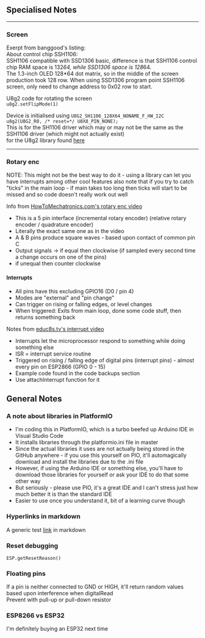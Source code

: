 ## Specialised Notes

*********************************************************************
### Screen
Exerpt from banggood's listing:  
About control chip SSH1106:  
SSH1106 compatible with SSD1306 basic, difference is that SSH1106 control chip RAM space is 132*64, while SSD1306 space is 128*64.  
The 1.3-inch OLED 128*64 dot matrix, so in the middle of the screen production took 128 row. When using SSD1306 program point SSH1106 screen, only need to change address to 0x02 row to start.  

U8g2 code for rotating the screen  
`u8g2.setFlipMode(1)`  

Device is initialised using `U8G2_SH1106_128X64_NONAME_F_HW_I2C u8g2(U8G2_R0, /* reset=*/ U8X8_PIN_NONE);`  
This is for the SH1106 driver which may or may not be the same as the SSH1106 driver (which might not actually exist)  
for the U8g2 library found [here](https://github.com/olikraus/u8g2)  
*********************************************************************
### Rotary enc
NOTE: This might not be the best way to do it - using a library can let you have interrupts among other cool features
also note that if you try to catch "ticks" in the main loop - if main takes too long then ticks will start to be missed
and so code doesn't really work out well

Info from [HowToMechatronics.com's rotary enc video](https://www.youtube.com/watch?v=v4BbSzJ-hz4&ab_channel=HowToMechatronics)  
- This is a 5 pin interface (incremental rotary encoder) (relative rotary encoder / quadrature encoder)
- Literally the exact same one as in the video
- A & B pins produce square waves - based upon contact of common pin C
- Output signals -> if equal then clockwise (if sampled every second time a change occurs on one of the pins)
- if unequal then counter clockwise

#### Interrupts  
- All pins have this excluding GPIO16 (D0 / pin 4)
- Modes are "external" and "pin change"
- Can trigger on rising or falling edges, or level changes
- When triggered: Exits from main loop, done some code stuff, then returns something back

Notes from [educ8s.tv's interrupt video](https://www.youtube.com/watch?v=QtyOiTw0oQc&ab_channel=educ8s.tv)  
- Interrupts let the microprocessor respond to something while doing something else
- ISR = interrupt service routine
- Triggered on rising / falling edge of digital pins (interrupt pins) - almost every pin on ESP2866 (GPIO 0 - 15)
- Example code found in the code backups section
- Use attachInterrupt function for it


## General Notes

### A note about libraries in PlatformIO
- I'm coding this in PlatformIO, which is a turbo beefed up Arduino IDE in Visual Studio Code
- It installs libraries through the platformio.ini file in master
- Since the actual libraries it uses are not actually being stored in the GitHub anywhere - if you use
this yourself on PIO, it'll automagically download and install the libraries due to the .ini file
- However, if using the Arduino IDE or something else, you'll have to download those libraries for yourself or
ask your IDE to do that some other way
- But seriously - please use PIO, it's a great IDE and I can't stress just how much better it is than the standard IDE
- Easier to use once you understand it, bit of a learning curve though

### Hyperlinks in markdown
A generic test [link](http://example.com "Title") in markdown

### Reset debugging
`ESP.getResetReason()`

### Floating pins
If a pin is neither connected to GND or HIGH, it'll return random values based upon interference when digitalRead  
Prevent with pull-up or pull-down resistor  

### ESP8266 vs ESP32
I'm definitely buying an ESP32 next time